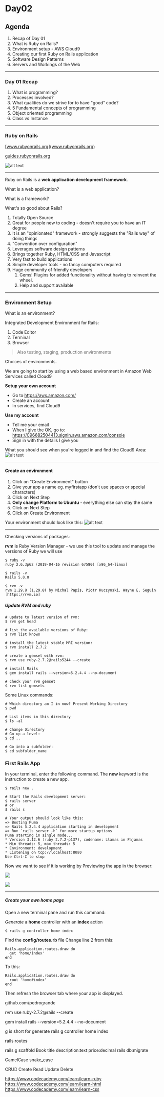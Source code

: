# Day02


## Agenda
1. Recap of Day 01
1. What is Ruby on Rails?
2. Environment setup - AWS Cloud9
3. Creating our first Ruby on Rails application
4. Software Design Patterns
5. Servers and Workings of the Web

---

### Day 01 Recap
1. What is programming?
2. Processes involved?
3. What qualities do we strive for to have "good" code?
2. 5 Fundamental concepts of programming
3. Object oriented programming
4. Class vs Instance

---

### Ruby on Rails

[www.rubyonrails.org](www.rubyonrails.org)

[guides.rubyonrails.org](guides.rubyonrails.org)

![alt text](https://res.cloudinary.com/business-design-institute/image/upload/v1604036911/CleanShot_2020-10-30_at_15.46.43_2x.jpg "Ruby on Rails Web Page Screenshot")

---

Ruby on Rails is a **web application development framework**.

What is a web application?

What is a framework?

What's so good about Rails?

1. Totally Open Source
2. Great for people new to coding - doesn't require you to have an IT degree
2. It is an "opinionated" framework - strongly suggests the "Rails way" of doing things
3. "Convention over configuration"
4. Leverages software design patterns
5. Brings together Ruby, HTML/CSS and Javascript
6. Very fast to build applications
7. Simple developer tools - no fancy computers required
7. Huge community of friendly developers
   1. Gems! Plugins for added functionality without having to reinvent the wheel.
   2. Help and support available

---

### Environment Setup

What is an environment?

Integrated Development Environment for Rails:

1. Code Editor
2. Terminal
3. Browser

> Also testing, staging, production environments

Choices of environments.

We are going to start by using a web based environment in Amazon Web Services called Cloud9

**Setup your own account**
- Go to https://aws.amazon.com/
- Create an account
- In services, find Cloud9

**Use my account**
- Tell me your email
- When I give the OK, go to: https://096682504413.signin.aws.amazon.com/console
- Sign in with the details I give you

What you should see when you're logged in and find the Cloud9 Area:
![alt text](https://res.cloudinary.com/business-design-institute/image/upload/v1604039269/CleanShot_2020-10-30_at_16.27.23_2x.jpg "Ruby on Rails Web Page Screenshot")

---

#### Create an environment

1. Click on "Create Environment" button
2. Give your app a name eg. myfirstapp (don't use spaces or special characters)
3. Click on Next Step
4. **Only change Platform to Ubuntu** - everything else can stay the same
5. Click on Next Step
6. Click on Create Environment

Your environment should look like this:
![alt text](https://res.cloudinary.com/business-design-institute/image/upload/v1604039618/CleanShot_2020-10-30_at_16.33.11_2x.jpg "Ruby on Rails Web Page Screenshot")

---

Checking versions of packages:

**rvm** is Ruby Version Manager - we use this tool to update and manage the versions of Ruby we will use

```
$ ruby -v
ruby 2.6.3p62 (2019-04-16 revision 67580) [x86_64-linux]

$ rails -v
Rails 5.0.0

$ rvm -v
rvm 1.29.8 (1.29.8) by Michal Papis, Piotr Kuczynski, Wayne E. Seguin [https://rvm.io]
```

##### Update RVM and ruby
```
# update to latest version of rvm:
$ rvm get head

# list the available versions of Ruby:
$ rvm list known

# install the latest stable MRI version:
$ rvm install 2.7.2

# create a gemset with rvm:
$ rvm use ruby-2.7.2@rails5244 --create

# install Rails
$ gem install rails --version=5.2.4.4 --no-document

# check your rvm gemset
$ rvm list gemsets

```

Some Linux commands:
```
# Which directory am I in now? Present Working Directory
$ pwd

# List items in this directory
$ ls -al

# Change Directory
# Go up a level:
$ cd ..

# Go into a subfolder:
$ cd subfolder_name
```

### First Rails App

In your terminal, enter the following command. The **new** keyword is the instruction to create a new app.

```
$ rails new .

# Start the Rails development server:
$ rails server
# or
$ rails s

# Your output should look like this:
=> Booting Puma
=> Rails 5.2.4.4 application starting in development
=> Run `rails server -h` for more startup options
Puma starting in single mode...
* Version 3.12.6 (ruby 2.7.2-p137), codename: Llamas in Pajamas
* Min threads: 5, max threads: 5
* Environment: development
* Listening on tcp://localhost:8080
Use Ctrl-C to stop
```

Now we want to see if it is working by Previewing the app in the browser:

![](https://res.cloudinary.com/business-design-institute/image/upload/v1604053380/CleanShot_2020-10-30_at_20.22.35_2x.jpg)

![](https://res.cloudinary.com/business-design-institute/image/upload/v1604053489/CleanShot_2020-10-30_at_20.24.26_2x.jpg)

---

##### Create your own home page

Open a new terminal pane and run this command:

_Generate_ a **home** controller with an **index** action
```
$ rails g controller home index
```

Find the **config/routes.rb** file
Change line 2 from this:
```
Rails.application.routes.draw do
  get 'home/index'
end
```
To this:
```
Rails.application.routes.draw do
  root 'home#index'
end
```

Then refresh the browser tab where your app is displayed.



github.com/pedrogrande

rvm use ruby-2.7.2@rails --create

gem install rails --version=5.2.4.4 --no-document

g is short for generate
rails g controller home index

rails routes


rails g scaffold Book title description:text price:decimal
rails db:migrate

CamelCase
snake_case

CRUD
Create
Read
Update
Delete

https://www.codecademy.com/learn/learn-ruby
https://www.codecademy.com/learn/learn-html
https://www.codecademy.com/learn/learn-css
